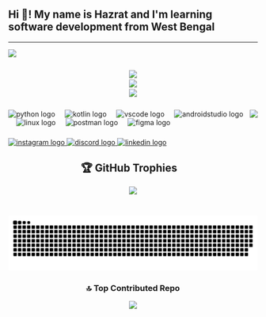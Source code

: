 <h2 align="left">Hi 👋! My name is Hazrat and I'm learning software development from West Bengal</h2>

---
[![](https://visitcount.itsvg.in/api?id=ihazratummar&icon=2&color=0)](https://visitcount.itsvg.in)

###

<div align="center">
 
![](https://github-readme-stats.vercel.app/api?username=ihazratummar&theme=radical&hide_border=false&include_all_commits=true&count_private=true)<br/>
![](https://github-readme-streak-stats.herokuapp.com/?user=ihazratummar&theme=radical&hide_border=false)<br/>
![](https://github-readme-stats.vercel.app/api/top-langs/?username=ihazratummar&theme=radical&hide_border=false&include_all_commits=true&count_private=true&layout=compact)


###

<img align="right" height="150" src="https://media2.giphy.com/media/v1.Y2lkPTc5MGI3NjExamh4amhtY2pic2c1Z3JlNDgxazJkanhxeGVyejk0ZTV1cmtsMjJvcSZlcD12MV9pbnRlcm5hbF9naWZfYnlfaWQmY3Q9Zw/Rpl1sod1vCXK0L2SUN/giphy.webp"  />

###

<div align="left">
  <img src="https://cdn.jsdelivr.net/gh/devicons/devicon/icons/python/python-original.svg" height="30" alt="python logo"  />
  <img width="12" />
  <img src="https://cdn.jsdelivr.net/gh/devicons/devicon/icons/kotlin/kotlin-original.svg" height="30" alt="kotlin logo"  />
  <img width="12" />
  <img src="https://cdn.jsdelivr.net/gh/devicons/devicon/icons/vscode/vscode-original.svg" height="30" alt="vscode logo"  />
  <img width="12" />
  <img src="https://cdn.jsdelivr.net/gh/devicons/devicon/icons/androidstudio/androidstudio-original.svg" height="30" alt="androidstudio logo"  />
  <img width="12" />
  <img src="https://cdn.jsdelivr.net/gh/devicons/devicon/icons/linux/linux-original.svg" height="30" alt="linux logo"  />
  <img width="12" />
  <img src="https://cdn.simpleicons.org/postman/FF6C37" height="30" alt="postman logo"  />
  <img width="12" />
  <img src="https://cdn.simpleicons.org/figma/F24E1E" height="30" alt="figma logo"  />
</div>


###

<div align="left">
  <a href="https://www.instagram.com/ummaroyin/" target="_blank">
    <img src="https://img.shields.io/static/v1?message=Instagram&logo=instagram&label=&color=E4405F&logoColor=white&labelColor=&style=for-the-badge" height="35" alt="instagram logo"  />
  </a>
  <a href="https://discord.com/users/475357995367137282" target="_blank">
    <img src="https://img.shields.io/static/v1?message=Discord&logo=discord&label=&color=7289DA&logoColor=white&labelColor=&style=for-the-badge" height="35" alt="discord logo"  />
  </a>
  <a href="https://www.linkedin.com/in/crazyforsurprise/" target="_blank">
    <img src="https://img.shields.io/static/v1?message=LinkedIn&logo=linkedin&label=&color=0077B5&logoColor=white&labelColor=&style=for-the-badge" height="35" alt="linkedin logo"  />
  </a>
</div>

## 🏆 GitHub Trophies
![](https://github-profile-trophy.vercel.app/?username=ihazratummar&theme=radical&no-frame=false&no-bg=true&margin-w=4)

###

<br clear="both">

<img src="https://raw.githubusercontent.com/ihazratummar/ihazratummar/output/snake.svg" alt="Snake animation" />

###

### 🔝 Top Contributed Repo
![](https://github-contributor-stats.vercel.app/api?username=ihazratummar&limit=5&theme=dark&combine_all_yearly_contributions=true)
